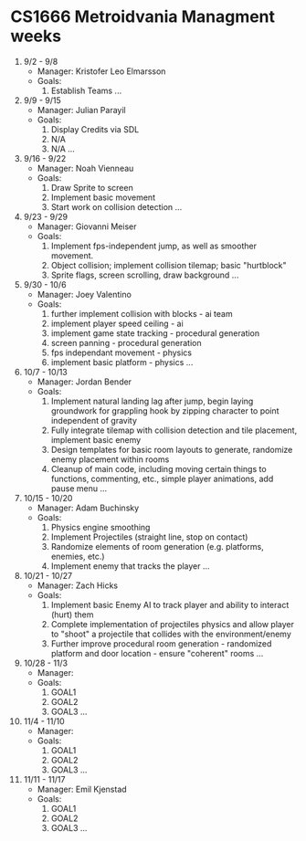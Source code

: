 # CS1666 Metroidvania Managment weeks

1. 9/2 - 9/8
	* Manager: Kristofer Leo Elmarsson
	* Goals:
		1. Establish Teams
		...
1. 9/9 - 9/15
	* Manager: Julian Parayil
	* Goals:
		1. Display Credits via SDL
		1. N/A
		1. N/A
		...
1. 9/16 - 9/22
	* Manager: Noah Vienneau
	* Goals:
		1. Draw Sprite to screen
		1. Implement basic movement
		1. Start work on collision detection
		...
1. 9/23 - 9/29
	* Manager: Giovanni Meiser
	* Goals:
		1. Implement fps-independent jump, as well as smoother movement.
		1. Object collision; implement collision tilemap; basic "hurtblock"
		1. Sprite flags, screen scrolling, draw background
		...
1. 9/30 - 10/6
	* Manager: Joey Valentino
	* Goals:
		1. further implement collision with blocks - ai team
		1. implement player speed ceiling - ai
		1. implement game state tracking - procedural generation
		1. screen panning - procedural generation
		1. fps independant movement - physics
		1. implement basic platform - physics
		...
1. 10/7 - 10/13
	* Manager: Jordan Bender
	* Goals:
		1. Implement natural landing lag after jump, begin laying groundwork for grappling hook by zipping character to point independent of gravity
		1. Fully integrate tilemap with collision detection and tile placement, implement basic enemy
		1. Design templates for basic room layouts to generate, randomize enemy placement within rooms
		1. Cleanup of main code, including moving certain things to functions, commenting, etc., simple player animations, add pause menu
		...
1. 10/15 - 10/20
	* Manager: Adam Buchinsky
	* Goals:
		1. Physics engine smoothing
		1. Implement Projectiles (straight line, stop on contact)
		1. Randomize elements of room generation (e.g. platforms, enemies, etc.)
		1. Implement enemy that tracks the player
		...
1. 10/21 - 10/27
	* Manager: Zach Hicks
	* Goals:
		1. Implement basic Enemy AI to track player and ability to interact (hurt) them
		1. Complete implementation of projectiles physics and allow player to "shoot" a projectile that collides with the environment/enemy
		1. Further improve procedural room generation - randomized platform and door location - ensure "coherent" rooms
		...
1. 10/28 - 11/3
	* Manager: 
	* Goals:
		1. GOAL1
		1. GOAL2
		1. GOAL3
		...
1. 11/4 - 11/10
	* Manager:
	* Goals:
		1. GOAL1
		1. GOAL2
		1. GOAL3
		...
1. 11/11 - 11/17
	* Manager: Emil Kjenstad
	* Goals:
		1. GOAL1
		1. GOAL2
		1. GOAL3
		...		
